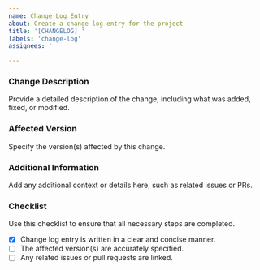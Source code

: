 ```yaml
---
name: Change Log Entry
about: Create a change log entry for the project
title: '[CHANGELOG] '
labels: 'change-log'
assignees: ''

---
```


### Change Description

Provide a detailed description of the change, including what was added, fixed, or modified.

### Affected Version

Specify the version(s) affected by this change.

### Additional Information

Add any additional context or details here, such as related issues or PRs.

### Checklist

Use this checklist to ensure that all necessary steps are completed.

- [x] Change log entry is written in a clear and concise manner.
- [ ] The affected version(s) are accurately specified.
- [ ] Any related issues or pull requests are linked.
